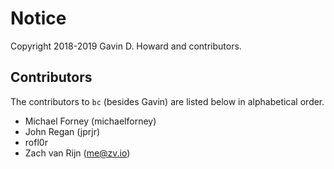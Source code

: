 # Notice

Copyright 2018-2019 Gavin D. Howard and contributors.

## Contributors

The contributors to `bc` (besides Gavin) are listed below in alphabetical order.

* Michael Forney (michaelforney)
* John Regan (jprjr)
* rofl0r
* Zach van Rijn (me@zv.io)
